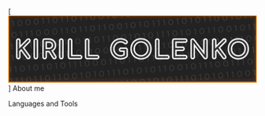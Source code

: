 [![Header](https://github.com/KirillGolenko/KirillGolenko/blob/master/assets/Kirill%20Golenko.png)]
About me 

Languages and Tools